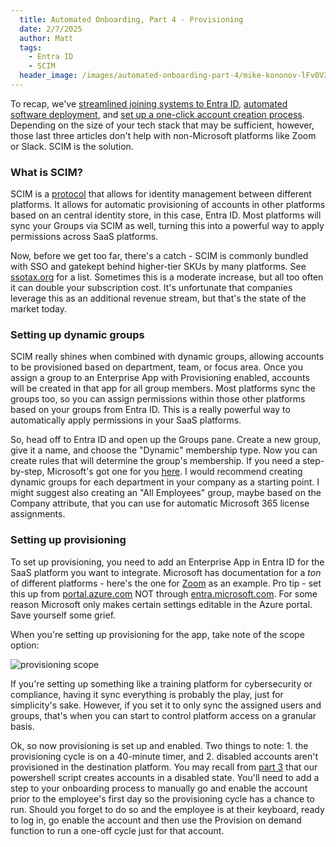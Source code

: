 ```yaml
---
  title: Automated Onboarding, Part 4 - Provisioning
  date: 2/7/2025
  author: Matt
  tags: 
    - Entra ID
    - SCIM
  header_image: /images/automated-onboarding-part-4/mike-kononov-lFv0V3_2H6s-unsplash_cropped.jpg
---
```


To recap, we've [streamlined joining systems to Entra ID](/posts/automated-onboarding-part-1), [automated software deployment](/posts/automated-onboarding-part-2), and [set up a one-click account creation process](/posts/automated-onboarding-part-3). Depending on the size of your tech stack that may be sufficient, however, those last three articles don't help with non-Microsoft platforms like Zoom or Slack. SCIM is the solution.

### What is SCIM?

SCIM is a [protocol](https://scim.cloud/) that allows for identity management between different platforms. It allows for automatic provisioning of accounts in other platforms based on an central identity store, in this case, Entra ID. Most platforms will sync your Groups via SCIM as well, turning this into a powerful way to apply permissions across SaaS platforms.

Now, before we get too far, there's a catch - SCIM is commonly bundled with SSO and gatekept behind higher-tier SKUs by many platforms. See [ssotax.org](https://ssotax.org/) for a list. Sometimes this is a moderate increase, but all too often it can double your subscription cost. It's unfortunate that companies leverage this as an additional revenue stream, but that's the state of the market today.

### Setting up dynamic groups

SCIM really shines when combined with dynamic groups, allowing accounts to be provisioned based on department, team, or focus area. Once you assign a group to an Enterprise App with Provisioning enabled, accounts will be created in that app for all group members. Most platforms sync the groups too, so you can assign permissions within those other platforms based on your groups from Entra ID. This is a really powerful way to automatically apply permissions in your SaaS platforms.

So, head off to Entra ID and open up the Groups pane. Create a new group, give it a name, and choose the "Dynamic" membership type. Now you can create rules that will determine the group's membership. If you need a step-by-step, Microsoft's got one for you [here](https://learn.microsoft.com/en-us/entra/identity/users/groups-create-rule). I would recommend creating dynamic groups for each department in your company as a starting point. I might suggest also creating an "All Employees" group, maybe based on the Company attribute, that you can use for automatic Microsoft 365 license assignments.

### Setting up provisioning

To set up provisioning, you need to add an Enterprise App in Entra ID for the SaaS platform you want to integrate. Microsoft has documentation for a *ton* of different platforms - here's the one for [Zoom](https://learn.microsoft.com/en-us/entra/identity/saas-apps/zoom-provisioning-tutorial) as an example. Pro tip - set this up from [portal.azure.com](https://portal.azure.com) NOT through [entra.microsoft.com](https://entra.microsoft.com). For some reason Microsoft only makes certain settings editable in the Azure portal. Save yourself some grief.

When you're setting up provisioning for the app, take note of the scope option:

![provisioning scope](/images/automated-onboarding-part-4/onboarding_part4_provisioning01.png)

If you're setting up something like a training platform for cybersecurity or compliance, having it sync everything is probably the play, just for simplicity's sake. However, if you set it to only sync the assigned users and groups, that's when you can start to control platform access on a granular basis.

Ok, so now provisioning is set up and enabled. Two things to note: 1. the provisioning cycle is on a 40-minute timer, and 2. disabled accounts aren't provisioned in the destination platform. You may recall from [part 3](/posts/automated-onboarding-part-3) that our powershell script creates accounts in a disabled state. You'll need to add a step to your onboarding process to manually go and enable the account prior to the employee's first day so the provisioning cycle has a chance to run. Should you forget to do so and the employee is at their keyboard, ready to log in, go enable the account and then use the Provision on demand function to run a one-off cycle just for that account.